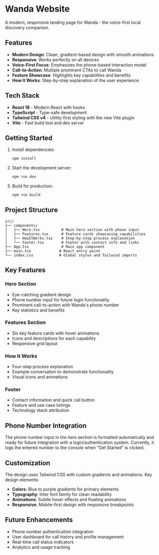 # Wanda Website

A modern, responsive landing page for Wanda - the voice-first local discovery companion.

## Features

- **Modern Design**: Clean, gradient-based design with smooth animations
- **Responsive**: Works perfectly on all devices
- **Voice-First Focus**: Emphasizes the phone-based interaction model
- **Call-to-Action**: Multiple prominent CTAs to call Wanda
- **Feature Showcase**: Highlights key capabilities and benefits
- **How It Works**: Step-by-step explanation of the user experience

## Tech Stack

- **React 18** - Modern React with hooks
- **TypeScript** - Type-safe development
- **Tailwind CSS v4** - Utility-first styling with the new Vite plugin
- **Vite** - Fast build tool and dev server

## Getting Started

1. Install dependencies:
   ```bash
   npm install
   ```

2. Start the development server:
   ```bash
   npm run dev
   ```

3. Build for production:
   ```bash
   npm run build
   ```

## Project Structure

```
src/
├── components/
│   ├── Hero.tsx          # Main hero section with phone input
│   ├── Features.tsx      # Feature cards showcasing capabilities
│   ├── HowItWorks.tsx    # Step-by-step process explanation
│   └── Footer.tsx        # Footer with contact info and links
├── App.tsx               # Main app component
├── main.tsx             # React entry point
└── index.css            # Global styles and Tailwind imports
```

## Key Features

### Hero Section
- Eye-catching gradient design
- Phone number input for future login functionality
- Prominent call-to-action with Wanda's phone number
- Key statistics and benefits

### Features Section
- Six key feature cards with hover animations
- Icons and descriptions for each capability
- Responsive grid layout

### How It Works
- Four-step process explanation
- Example conversation to demonstrate functionality
- Visual icons and animations

### Footer
- Contact information and quick call button
- Feature and use case listings
- Technology stack attribution

## Phone Number Integration

The phone number input in the hero section is formatted automatically and ready for future integration with a login/authentication system. Currently, it logs the entered number to the console when "Get Started" is clicked.

## Customization

The design uses Tailwind CSS with custom gradients and animations. Key design elements:

- **Colors**: Blue to purple gradients for primary elements
- **Typography**: Inter font family for clean readability
- **Animations**: Subtle hover effects and floating animations
- **Responsive**: Mobile-first design with responsive breakpoints

## Future Enhancements

- Phone number authentication integration
- User dashboard for call history and profile management
- Real-time call status indicators
- Analytics and usage tracking
